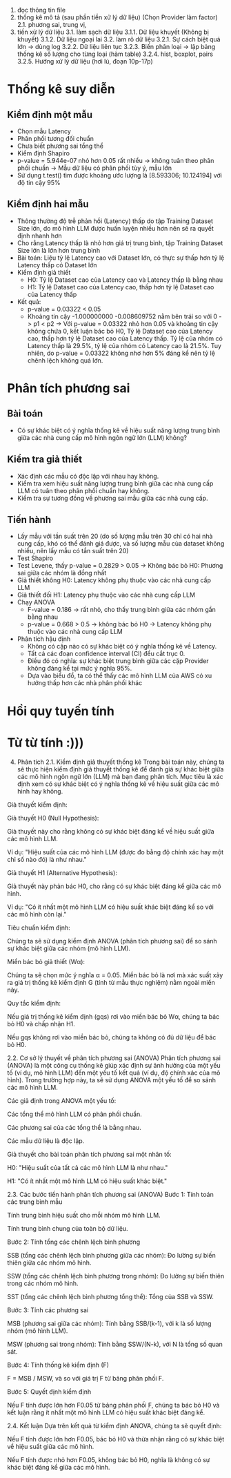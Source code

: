 1. đọc thông tin file
2. thống kê mô tả (sau phần tiền xử lý dữ liệu) (Chọn Provider làm factor)
	2.1. phương sai, trung vị, 
3. tiền xử lý dữ liệu
	3.1. làm sạch dữ liệu
		3.1.1. Dữ liệu khuyết (Không bị khuyết)
		3.1.2. Dữ liệu ngoại lai
	3.2. làm rõ dữ liệu 
		3.2.1. Sự cách biệt quá lớn -> dùng log
		3.2.2. Dữ liệu liên tục
		3.2.3. Biến phân loại -> lập bảng thống kê số lượng cho từng loại (hàm table)
		3.2.4. hist, boxplot, pairs
		3.2.5. Hướng xử lý dữ liệu (hơi lú, đoạn 10p-17p)

# Thống kê suy diễn
## Kiểm định một mẫu
- Chọn mẫu Latency
- Phân phối tương đối chuẩn
- Chưa biết phương sai tổng thể
- Kiểm định Shapiro
- p-value = 5.944e-07 nhỏ hơn 0.05 rất nhiều -> không tuân theo phân phối chuẩn
-> Mẫu dữ liệu có phân phối tùy ý, mẫu lớn
- Sử dụng t.test() tìm được khoảng ước lượng là [8.593306; 10.124194] với độ tin cậy 95%

## Kiểm định hai mẫu
- Thông thường độ trễ phản hồi (Latency) thấp do tập Training Dataset Size lớn, do mô hình LLM được huấn luyện nhiều hơn nên sẽ ra quyết định nhanh hơn
- Cho rằng Latency thấp là nhỏ hơn giá trị trung bình, tập Training Dataset Size lớn là lớn hơn trung bình
- Bài toán: Liệu tỷ lệ Latency cao với Dataset lớn, có thực sự thấp hơn tỷ lệ Latency thấp có Dataset lớn
- Kiểm định giả thiết
	- H0: Tỷ lệ Dataset cao của Latency cao và Latency thấp là bằng nhau
	- H1: Tỷ lệ Dataset cao của Latency cao, thấp hơn tỷ lệ Dataset cao của Latency thấp
- Kết quả:
	- p-value = 0.03322 < 0.05
	- Khoảng tin cậy -1.000000000 -0.008609752 nằm bên trái so với 0 -> p1 < p2
	-> Với p-value = 0.03322 nhỏ hơn 0.05 và khoảng tin cậy không chứa 0, kết luận bác bỏ H0, Tỷ lệ Dataset cao của Latency cao, thấp hơn tỷ lệ Dataset cao của Latency thấp. Tỷ lệ của nhóm có Latency thấp là 29.5%, tỷ lệ của nhóm có Latency cao là 21.5%.
	Tuy nhiên, do p-value = 0.03322 không nhơ hơn 5% đáng kể nên tỷ lệ chênh lệch không quá lớn.

# Phân tích phương sai
## Bài toán
- Có sự khác biệt có ý nghĩa thống kê về hiệu suất năng lượng trung bình giữa các nhà cung cấp mô hình ngôn ngữ lớn (LLM) không?
## Kiểm tra giả thiết
- Xác định các mẫu có độc lập với nhau hay không.
- Kiểm tra xem hiệu suất năng lượng trung bình giữa các nhà cung cấp LLM có tuân theo phân phối chuẩn hay không.
- Kiểm tra sự tương đồng về phương sai mẫu giữa các nhà cung cấp.
## Tiến hành
- Lấy mẫu với tần suất trên 20 (do số lượng mẫu trên 30 chỉ có hai nhà cung cấp, khó có thể đánh giá được, và số lượng mẫu của dataset không nhiều, nên lấy mẫu có tần suất trên 20)
- Test Shapiro
- Test Levene, thấy p-value = 0.2829 > 0.05 -> Không bác bỏ H0: Phương sai giữa các nhóm là đồng nhất
- Giả thiết không H0: Latency không phụ thuộc vào các nhà cung cấp LLM
- Giả thiết đối H1: Latency phụ thuộc vào các nhà cung cấp LLM
- Chạy ANOVA
	- F-value = 0.186 -> rất nhỏ, cho thấy trung bình giữa các nhóm gần bằng nhau
	- p-value = 0.668 > 0.5 -> không bác bỏ H0 -> Latency không phụ thuộc vào các nhà cung cấp LLM
- Phân tích hậu định
	- Không có cặp nào có sự khác biệt có ý nghĩa thống kê về Latency.
	- Tất cả các đoạn confidence interval (CI) đều cắt trục 0.
	- Điều đó có nghĩa: sự khác biệt trung bình giữa các cặp Provider không đáng kể tại mức ý nghĩa 95%.
	- Dựa vào biểu đồ, ta có thể thấy các mô hình LLM của AWS có xu hướng thấp hơn các nhà phân phối khác
# Hồi quy tuyến tính


# Từ từ tính :)))
4. Phân tích
2.1. Kiểm định giả thuyết thống kê
Trong bài toán này, chúng ta sẽ thực hiện kiểm định giả thuyết thống kê để đánh giá sự khác biệt giữa các mô hình ngôn ngữ lớn (LLM) mà bạn đang phân tích. Mục tiêu là xác định xem có sự khác biệt có ý nghĩa thống kê về hiệu suất giữa các mô hình hay không.

Giả thuyết kiểm định:

Giả thuyết H0 (Null Hypothesis):

Giả thuyết này cho rằng không có sự khác biệt đáng kể về hiệu suất giữa các mô hình LLM.

Ví dụ: "Hiệu suất của các mô hình LLM (được đo bằng độ chính xác hay một chỉ số nào đó) là như nhau."

Giả thuyết H1 (Alternative Hypothesis):

Giả thuyết này phản bác H0, cho rằng có sự khác biệt đáng kể giữa các mô hình.

Ví dụ: "Có ít nhất một mô hình LLM có hiệu suất khác biệt đáng kể so với các mô hình còn lại."

Tiêu chuẩn kiểm định:

Chúng ta sẽ sử dụng kiểm định ANOVA (phân tích phương sai) để so sánh sự khác biệt giữa các nhóm (mô hình LLM).

Miền bác bỏ giả thiết (Wα):

Chúng ta sẽ chọn mức ý nghĩa α = 0.05. Miền bác bỏ là nơi mà xác suất xảy ra giá trị thống kê kiểm định G (tính từ mẫu thực nghiệm) nằm ngoài miền này.

Quy tắc kiểm định:

Nếu giá trị thống kê kiểm định (gqs) rơi vào miền bác bỏ Wα, chúng ta bác bỏ H0 và chấp nhận H1.

Nếu gqs không rơi vào miền bác bỏ, chúng ta không có đủ dữ liệu để bác bỏ H0.

2.2. Cơ sở lý thuyết về phân tích phương sai (ANOVA)
Phân tích phương sai (ANOVA) là một công cụ thống kê giúp xác định sự ảnh hưởng của một yếu tố (ví dụ, mô hình LLM) đến một yếu tố kết quả (ví dụ, độ chính xác của mô hình). Trong trường hợp này, ta sẽ sử dụng ANOVA một yếu tố để so sánh các mô hình LLM.

Các giả định trong ANOVA một yếu tố:

Các tổng thể mô hình LLM có phân phối chuẩn.

Các phương sai của các tổng thể là bằng nhau.

Các mẫu dữ liệu là độc lập.

Giả thuyết cho bài toán phân tích phương sai một nhân tố:

H0: "Hiệu suất của tất cả các mô hình LLM là như nhau."

H1: "Có ít nhất một mô hình LLM có hiệu suất khác biệt."

2.3. Các bước tiến hành phân tích phương sai (ANOVA)
Bước 1: Tính toán các trung bình mẫu

Tính trung bình hiệu suất cho mỗi nhóm mô hình LLM.

Tính trung bình chung của toàn bộ dữ liệu.

Bước 2: Tính tổng các chênh lệch bình phương

SSB (tổng các chênh lệch bình phương giữa các nhóm): Đo lường sự biến thiên giữa các nhóm mô hình.

SSW (tổng các chênh lệch bình phương trong nhóm): Đo lường sự biến thiên trong các nhóm mô hình.

SST (tổng các chênh lệch bình phương tổng thể): Tổng của SSB và SSW.

Bước 3: Tính các phương sai

MSB (phương sai giữa các nhóm): Tính bằng SSB/(k-1), với k là số lượng nhóm (mô hình LLM).

MSW (phương sai trong nhóm): Tính bằng SSW/(N-k), với N là tổng số quan sát.

Bước 4: Tính thống kê kiểm định (F)

F = MSB / MSW, và so với giá trị F từ bảng phân phối F.

Bước 5: Quyết định kiểm định

Nếu F tính được lớn hơn F0.05 từ bảng phân phối F, chúng ta bác bỏ H0 và kết luận rằng ít nhất một mô hình LLM có hiệu suất khác biệt đáng kể.

2.4. Kết luận
Dựa trên kết quả từ kiểm định ANOVA, chúng ta sẽ quyết định:

Nếu F tính được lớn hơn F0.05, bác bỏ H0 và thừa nhận rằng có sự khác biệt về hiệu suất giữa các mô hình.

Nếu F tính được nhỏ hơn F0.05, không bác bỏ H0, nghĩa là không có sự khác biệt đáng kể giữa các mô hình.